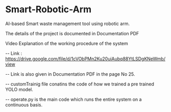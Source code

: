 # Smart-Robotic-Arm
AI-based Smart  waste management tool using robotic arm.

The details of the project is documented in Documentation PDF

Video Explanation of the working procedure of the system 

-- Link : https://drive.google.com/file/d/1cVObPMn2Ku20uiAubq88YtLSDgKNeWmb/view

-- Link is also given in Documentation PDF in the page No 25.

-- customTrainig file conatins the code of how we trained a pre trained YOLO model.

-- operate.py is the main code which runs the entire system on a continuous basis.
